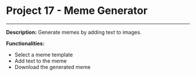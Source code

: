 # Project 17 - Meme Generator
---
**Description:**
Generate memes by adding text to images.

**Functionalities:**
*   Select a meme template
*   Add text to the meme
*   Download the generated meme